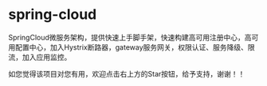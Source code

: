 # spring-cloud
SpringCloud微服务架构，提供快速上手脚手架，快速构建高可用注册中心，高可用配置中心，加入Hystrix断路器，gateway服务网关，权限认证、服务降级、限流，加入应用监控。

如您觉得该项目对您有用，欢迎点击右上方的Star按钮，给予支持，谢谢！！
